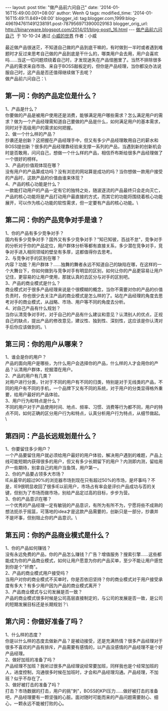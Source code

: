 --- layout: post title: "做产品前六问自己" date:
'2014-01-16T15:49:00.001+08:00' author: Wenh Q tags: modified\_time:
'2014-01-16T15:49:11.849+08:00' blogger\_id:
tag:blogger.com,1999:blog-4961947611491238191.post-7879569713900029163
blogger\_orig\_url:
http://binaryware.blogspot.com/2014/01/blog-post\_16.html ---
[做产品前六问自己](http://www.xwcool.com/?p=821)  于 10-10-24 通过
[小威的世界](http://www.xwcool.com/) 作者：小威\
\
最近做产品很迷茫，不知道自己做的产品到底干嘛的，有时做到一半时或者遇到难题时才反过来思考自己做的产品到底是干什么的，哪类用户会去用，用户会喜欢吗……当这一切问题烦绕着自己时，才发现迷失在产品怪圈里了。当然不排除很多产品的需求来自市场、来自于BOSS敲板定的，但你是产品经理，当你都没办法说服自己时，这产品是否还值得继续做下去呢？\
做产品前六问自己：\

第一问：你的产品定位是什么？
----------------------------

1、产品是什么？\
你要做的产品是被用户使用还是消费，能够满足用户哪些需求？怎么满足用户的需求？做为一个产品经理需知道自己要做的产品是什么，如何满足用户的基本需求，同时对于高级用户的需求如何把握。\
2、做一个什么样的产品？\
抄袭还是创新？这把握在产品经理手中，但又有多少产品经理敢用自己的薪水和BOSS提创新？很多的产品经理靠经验来支撑一系列的产品，当遇到新的创新机会时是否敢用，问问自己，想做一个什么样的产品，相信乔布斯给很多产品经理做了一个很好的榜样。\
3、产品的价值观体现在哪？\
没有用户的产品算成功吗？没有浏览的网站算是成功的吗？当你想做一款用户接受的产品时，这款产品的价值由谁来体现？\
4、产品的核心功能是什么？\
一款能打动用户的产品一定有它的独特之处，随波逐流的产品最终只会走向灭亡，产品的核心功能将是产品打动用户最直接的方式，而其它的功能将围绕着核心功能展开，可以作为核心功能的软性需求，但一定要有产品的核心功能。\

第二问：你的产品竞争对手是谁？
------------------------------

1、你的产品有多少竞争对手？\
国内有多少竞争对手？国外又有多少竞争对手？"知已知彼，百战不怠"，竞争对手的分析对于你的产品定位，用户群体分析等都有直接关系，多少潜在竞争对手，竞争对手进入相同领域的壁垒有多厚，这都值得你去思考。\
2、与竞争对手的区别在哪？\
内容？功能？用户群体？……独舞的舞者永远不知道自己的缺陷在哪，在这样的一个大舞台下，你如何做到与竞争对手有明显的区别，如何让你的产品更容易让用户记住，更容易的让用户使用，那就认真的去区分与对手的区别吧。\
3、产品的商业模式是什么？\
商业模式对于很多产品经理来说是个很模糊的概念，当你不需要对你的产品的价值负责时，你也很少去关注产品的商业模式是怎么样的了。站在产品经理的角度去思考对手的商业模式，从战略、市场、用户等不同的角度去分析。\
4、对自己产品有什么规划？\
当你认清竞争对手时，对于自己的产品有什么建议和意见？认清别人的优点，正视自己的缺点，提出产品的修改意见，建议性、独到性、深刻性，这应该是你认清对手后你应该做到的。\

第三问：你的用户从哪来？
------------------------

1、谁会是你的用户？\
产品的面向用户是哪些，为什么用户会选择你的产品，什么样的人才会用你的产品？认清用户群体，挖掘潜在用户。\
2、产品的用户有几类？\
对用户进行分类，针对于不同的用户有不同的归类，特别是对于无线类的产品，不同的用户有不同的手机，一个品牌下又有不同的系统，对于用户的分类显得格外重要，给用户最好的产品体验。\
3、用户行为和特点是什么？\
不同的用户对于产品使用时间、地点、频率、习惯、消费等行为都不同，用户的特点不同，如何正确的区分用户行为和特点，认真分析用户行为特点，从细节做起。\

第四问：产品长远规划是什么？
----------------------------

1、你要留住多少用户？\
一个产品要留住用户就必须给用户最好的用户体验，解决用户遇到的难题，产品上线可能短期内获得很多的用户，但又有多少长期留下的用户？内测即内测，留给用户一些期待，别拿自己的用户当鱼饵，用户第一。\
2、你的产品要占领多大市场？\
IE从最早的超过90%的浏览器市场到现在只有超过50%的市场，是坏事吗？不是，IE9很明显收回了很多IE以前用户，市场占有率会是评价产品成功与否的关键，但别为了市场而做市场，别给产品定过高的目标，步步为营。\
3、你的产品意识在哪？\
一个优秀的产品经理一定有敏锐的产品意识，有所为有所不为，宁愿将些不成熟的想法扼杀于摇篮，可落地的idea才是这款产品需要的，创新只是一部分，抄袭并不是坏事，但别阻止你的产品意识。\

第五问：你的产品商业模式是什么？
--------------------------------

1、你的产品如何赚钱？\
没有永远免费的产品，你的产品怎么赚钱？广告？增值服务？搜索引擎……这些都能成为你的产品商业模式，如何让用户愿意为你的产品买单，至少不能让用户感觉到你是个"奸商"。\
2、产品的商业模式用户接受吗？\
当用户对你的商业模式不买单时，你是否依旧坚持？你的商业模式对于用户接受承度有多大？有多少用户因为产品的商业模式离开？\
3、产品商业模式与公司发展是否一致？\
产品的商业模式很多时候是公司高层直接制定的，与公司的发展是否一致，是公司的短期发展目标还是长期规划？\

第六问：你做好准备了吗？
------------------------

1、什么样的态度？\
你是以什么样的态度去做新产品？是被动接受，还是充满热情？很多产品经理对于很多不喜欢的产品有排斥，产品需要有感情的，以产品没感情的产品经理不是个好产品经理。\
2、做好加班的准备了吗？\
产品经理不加班？我听过很多产品经理说经常要加班，同样我也是个经常加班的人，进度控制，沟通很多时候在加班时，才会和产品经理沟通。产品经理，不加班？似乎不存在了。\
3、做好被打击的准备了吗？\
打击？市场数据的打击，用户的挑"刺"，BOSS的KPI压力……做好被打击的准备吧，产品经理要有一颗坚强的心脏。面对随时可能而来的产品问题需要耐心、细心，一颗永远不能被打败的心。
